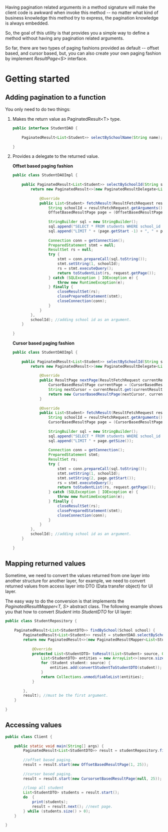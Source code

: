 Having pagination related arguments in a method signature will make the client code is awkward when invoke this method -- no matter what kind of business knowledge this method try to express, the pagination knowledge is always embedded. 

So, the goal of this utility is that provides you a simple way to define a method without having any pagination related arguments.    

So far, there are two types of paging fashions provided as default -- offset based, and cursor based, but, you can also create your own paging fashion by implement *ResultPage\<S\>* interface.

# Getting started

## Adding pagination to a function

You only need to do two things:

1. Makes the return value as PaginatedResult\<T\> type.

    ```java
    public interface StudentDAO {
        
        PaginatedResult<List<Student>> selectBySchoolName(String name);
        
    }
    ```

2. Provides a delegate to the returned value.

    **Offset based paging fashion**
    ```java
    public class StudentDAOImpl {
        
        public PaginatedResult<List<Student>> selectBySchoolId(String schoolId) {
            return new PaginatedResult<>(new PaginatedResultDelegate<List<Student>>() {
                
                @Override
                public List<Student> fetchResult(ResultFetchRequest resultFetchRequest) {
                    String schoolId = resultFetchRequest.getArguments()[0];
                    OffsetBasedResultPage page = (OffsetBasedResultPage) resultFetchRequest.getPage();
                    
                    StringBuilder sql = new StringBuilder();
                    sql.append("SELECT * FROM students WHERE school_id = ? ");                    
                    sql.append("LIMIT " + (page.getStart -1) + ", " + page.getSize());
                                        
                    Connection conn = getConnection();
                    PreparedStatement stmt = null;
                    ResultSet rs = null;
                    try {                    
                        stmt = conn.prepareCall(sql.toString());
                        stmt.setString(1, schoolId);
                        rs = stmt.executeQuery();
                        return toStudentList(rs, request.getPage());
                    } catch (SQLException | IOException e) {
                        throw new RuntimeException(e);
                    } finally {
                        closeResultSet(rs);
                        closePreparedStatement(stmt);
                        closeConnection(conn);
                    }
                }
            },
            schoolId); //adding school id as an argument.
        }
        
    }
    ```
 
    **Cursor based paging fashion**
    ```java
    public class StudentDAOImpl {
        
        public PaginatedResult<List<Student>> selectBySchoolId(String schoolId) {
            return new PaginatedResult<>(new PaginatedResultDelegate<List<Student>>() {
             
                @Override
                public ResultPage nextPage(ResultFetchRequest currentRequest, List<Student> currentResult) {
                    CursorBasedResultPage currentPage = (CursorBasedResultPage) currentRequest.getPage();
                    String nextCursor = currentResult.get(currentResult.size() - 1).getId();  
                    return new CursorBasedResultPage(nextCursor, currentPage.getSize());    
                }
                
                @Override
                public List<Student> fetchResult(ResultFetchRequest resultFetchRequest) {
                    String schoolId = resultFetchRequest.getArguments()[0];
                    CursorBasedResultPage page = (CursorBasedResultPage) resultFetchRequest.getPage();
                    
                    StringBuilder sql = new StringBuilder();
                    sql.append("SELECT * FROM students WHERE school_id = ? AND key > ? ORDER BY key ASC");                    
                    sql.append("LIMIT " + page.getSize());
                                        
                    Connection conn = getConnection();
                    PreparedStatement stmt;
                    ResultSet rs;
                    try {                    
                        stmt = conn.prepareCall(sql.toString());
                        stmt.setString(1, schoolId);
                        stmt.setString(2, page.getStart());
                        rs = stmt.executeQuery();
                        return toStudentList(rs, request.getPage());
                    } catch (SQLException | IOException e) {
                        throw new RuntimeException(e);
                    } finally {
                        closeResultSet(rs);
                        closePreparedStatement(stmt);
                        closeConnection(conn);
                    }
                }
            },
            schoolId); //adding school id as an argument.
        }
        
    }
    ```


## Mapping returned values

Sometime, we need to convert the values returned from one layer into another structure for another layer, for example, we need to convert returned values from access layer into DTO (Data transfer object) for UI layer.

The easy way to do the conversion is that implements the *PaginatedResultMapper\<T, S\>* abstract class. The following example shows you that how to convert *Student* into *StudentDTO* for UI layer:

```java
public class StudentRepository {
    
    PaginatedResult<List<StudentDTO>> findBySchool(School school) {
        PaginatedResult<List<Student>> result = studentDAO.selectBySchoolId(school.getId());
        return new PaginatedResult<>(new PaginatedResultMapper<List<StudentDTO>, List<Student>>() {
            
            @Override
            protected List<StudentDTO> toResult(List<Student> source, Object[] arguments) {
                List<StudentDTO> entities = new ArrayList<>(source.size());
                for (Student student: source) {
                    entities.add(convertStudentToStudentDTO(student));
                }
                return Collections.unmodifiableList(entities);
            }
            
        }, 
        result); //must be the first argument.
    }
    
} 
```

## Accessing values

```java
public class Client {
    
    public static void main(String[] args) {        
        PaginatedResult<List<StudentDTO>> result = studentRepository.findBySchool(new School("1"));
        
        //offset based paging.
        result = result.start(new OffsetBasedResultPage(1, 25)); 
        
        //cursor based paging.
        result = result.start(new CursorsetBasedResultPage(null, 25)); 
        
        //loop all student
        List<StudentDTO> students = result.start();
        do  {
            print(students);
            result = result.next(); //next page.
        } while (students.size() > 0);
    }
    
}
```




